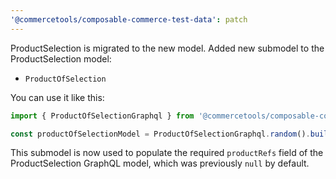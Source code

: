 ```yaml
---
'@commercetools/composable-commerce-test-data': patch
---
```


ProductSelection is migrated to the new model.
Added new submodel to the ProductSelection model:

- `ProductOfSelection`

You can use it like this:

```ts
import { ProductOfSelectionGraphql } from '@commercetools/composable-commerce-test-data/product-selection';

const productOfSelectionModel = ProductOfSelectionGraphql.random().build();
```

This submodel is now used to populate the required `productRefs` field of the ProductSelection GraphQL model, which was previously `null` by default.
